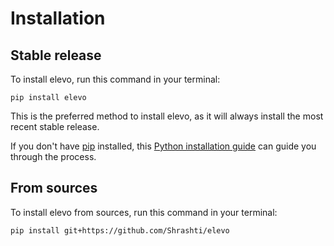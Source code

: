 # Installation

## Stable release

To install elevo, run this command in your terminal:

```
pip install elevo
```

This is the preferred method to install elevo, as it will always install the most recent stable release.

If you don't have [pip](https://pip.pypa.io) installed, this [Python installation guide](http://docs.python-guide.org/en/latest/starting/installation/) can guide you through the process.

## From sources

To install elevo from sources, run this command in your terminal:

```
pip install git+https://github.com/Shrashti/elevo
```
